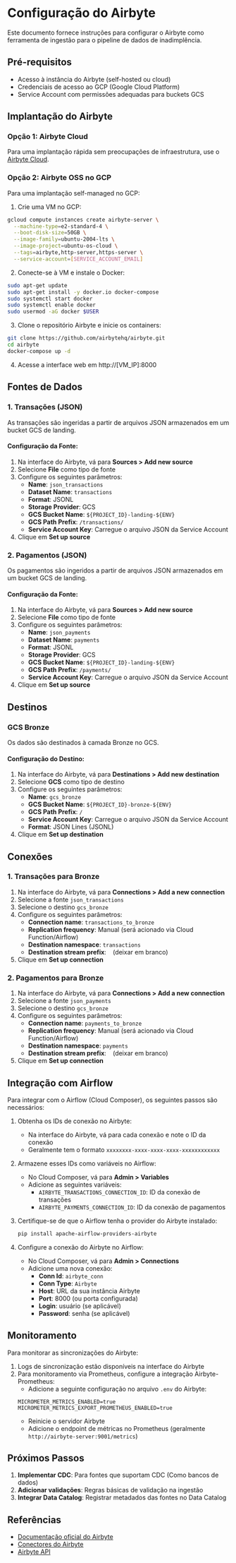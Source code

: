 # Configuração do Airbyte

Este documento fornece instruções para configurar o Airbyte como ferramenta de ingestão para o pipeline de dados de inadimplência.

## Pré-requisitos

- Acesso à instância do Airbyte (self-hosted ou cloud)
- Credenciais de acesso ao GCP (Google Cloud Platform)
- Service Account com permissões adequadas para buckets GCS

## Implantação do Airbyte

### Opção 1: Airbyte Cloud

Para uma implantação rápida sem preocupações de infraestrutura, use o [Airbyte Cloud](https://airbyte.com/).

### Opção 2: Airbyte OSS no GCP

Para uma implantação self-managed no GCP:

1. Crie uma VM no GCP:

```bash
gcloud compute instances create airbyte-server \
  --machine-type=e2-standard-4 \
  --boot-disk-size=50GB \
  --image-family=ubuntu-2004-lts \
  --image-project=ubuntu-os-cloud \
  --tags=airbyte,http-server,https-server \
  --service-account=[SERVICE_ACCOUNT_EMAIL]
```

2. Conecte-se à VM e instale o Docker:

```bash
sudo apt-get update
sudo apt-get install -y docker.io docker-compose
sudo systemctl start docker
sudo systemctl enable docker
sudo usermod -aG docker $USER
```

3. Clone o repositório Airbyte e inicie os containers:

```bash
git clone https://github.com/airbytehq/airbyte.git
cd airbyte
docker-compose up -d
```

4. Acesse a interface web em http://[VM_IP]:8000

## Fontes de Dados

### 1. Transações (JSON)

As transações são ingeridas a partir de arquivos JSON armazenados em um bucket GCS de landing.

#### Configuração da Fonte:

1. Na interface do Airbyte, vá para **Sources > Add new source**
2. Selecione **File** como tipo de fonte
3. Configure os seguintes parâmetros:
   - **Name**: `json_transactions`
   - **Dataset Name**: `transactions`
   - **Format**: JSONL
   - **Storage Provider**: GCS
   - **GCS Bucket Name**: `${PROJECT_ID}-landing-${ENV}`
   - **GCS Path Prefix**: `/transactions/`
   - **Service Account Key**: Carregue o arquivo JSON da Service Account
4. Clique em **Set up source**

### 2. Pagamentos (JSON)

Os pagamentos são ingeridos a partir de arquivos JSON armazenados em um bucket GCS de landing.

#### Configuração da Fonte:

1. Na interface do Airbyte, vá para **Sources > Add new source**
2. Selecione **File** como tipo de fonte
3. Configure os seguintes parâmetros:
   - **Name**: `json_payments`
   - **Dataset Name**: `payments`
   - **Format**: JSONL
   - **Storage Provider**: GCS
   - **GCS Bucket Name**: `${PROJECT_ID}-landing-${ENV}`
   - **GCS Path Prefix**: `/payments/`
   - **Service Account Key**: Carregue o arquivo JSON da Service Account
4. Clique em **Set up source**

## Destinos

### GCS Bronze

Os dados são destinados à camada Bronze no GCS.

#### Configuração do Destino:

1. Na interface do Airbyte, vá para **Destinations > Add new destination**
2. Selecione **GCS** como tipo de destino
3. Configure os seguintes parâmetros:
   - **Name**: `gcs_bronze`
   - **GCS Bucket Name**: `${PROJECT_ID}-bronze-${ENV}`
   - **GCS Path Prefix**: `/`
   - **Service Account Key**: Carregue o arquivo JSON da Service Account
   - **Format**: JSON Lines (JSONL)
4. Clique em **Set up destination**

## Conexões

### 1. Transações para Bronze

1. Na interface do Airbyte, vá para **Connections > Add a new connection**
2. Selecione a fonte `json_transactions`
3. Selecione o destino `gcs_bronze`
4. Configure os seguintes parâmetros:
   - **Connection name**: `transactions_to_bronze`
   - **Replication frequency**: Manual (será acionado via Cloud Function/Airflow)
   - **Destination namespace**: `transactions`
   - **Destination stream prefix**: ` ` (deixar em branco)
5. Clique em **Set up connection**

### 2. Pagamentos para Bronze

1. Na interface do Airbyte, vá para **Connections > Add a new connection**
2. Selecione a fonte `json_payments`
3. Selecione o destino `gcs_bronze`
4. Configure os seguintes parâmetros:
   - **Connection name**: `payments_to_bronze`
   - **Replication frequency**: Manual (será acionado via Cloud Function/Airflow)
   - **Destination namespace**: `payments`
   - **Destination stream prefix**: ` ` (deixar em branco)
5. Clique em **Set up connection**

## Integração com Airflow

Para integrar com o Airflow (Cloud Composer), os seguintes passos são necessários:

1. Obtenha os IDs de conexão no Airbyte:
   - Na interface do Airbyte, vá para cada conexão e note o ID da conexão 
   - Geralmente tem o formato `xxxxxxxx-xxxx-xxxx-xxxx-xxxxxxxxxxxx`

2. Armazene esses IDs como variáveis no Airflow:
   - No Cloud Composer, vá para **Admin > Variables**
   - Adicione as seguintes variáveis:
     - `AIRBYTE_TRANSACTIONS_CONNECTION_ID`: ID da conexão de transações
     - `AIRBYTE_PAYMENTS_CONNECTION_ID`: ID da conexão de pagamentos

3. Certifique-se de que o Airflow tenha o provider do Airbyte instalado:
   ```bash
   pip install apache-airflow-providers-airbyte
   ```

4. Configure a conexão do Airbyte no Airflow:
   - No Cloud Composer, vá para **Admin > Connections**
   - Adicione uma nova conexão:
     - **Conn Id**: `airbyte_conn`
     - **Conn Type**: `Airbyte`
     - **Host**: URL da sua instância Airbyte
     - **Port**: 8000 (ou porta configurada)
     - **Login**: usuário (se aplicável)
     - **Password**: senha (se aplicável)

## Monitoramento

Para monitorar as sincronizações do Airbyte:

1. Logs de sincronização estão disponíveis na interface do Airbyte
2. Para monitoramento via Prometheus, configure a integração Airbyte-Prometheus:
   - Adicione a seguinte configuração no arquivo `.env` do Airbyte:
   ```
   MICROMETER_METRICS_ENABLED=true
   MICROMETER_METRICS_EXPORT_PROMETHEUS_ENABLED=true
   ```
   - Reinicie o servidor Airbyte
   - Adicione o endpoint de métricas no Prometheus (geralmente `http://airbyte-server:9001/metrics`)

## Próximos Passos

1. **Implementar CDC**: Para fontes que suportam CDC (Como bancos de dados)
2. **Adicionar validações**: Regras básicas de validação na ingestão
3. **Integrar Data Catalog**: Registrar metadados das fontes no Data Catalog

## Referências

- [Documentação oficial do Airbyte](https://docs.airbyte.com/)
- [Conectores do Airbyte](https://docs.airbyte.com/integrations/)
- [Airbyte API](https://docs.airbyte.com/api-documentation/)